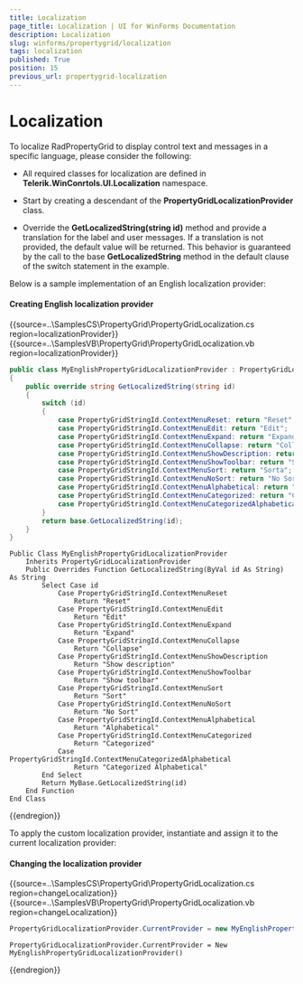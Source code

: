 ```yaml
---
title: Localization
page_title: Localization | UI for WinForms Documentation
description: Localization
slug: winforms/propertygrid/localization
tags: localization
published: True
position: 15
previous_url: propertygrid-localization
---
```


# Localization

To localize RadPropertyGrid to display control text and messages in a specific language, please consider the following:

* All required classes for localization are defined in __Telerik.WinConrtols.UI.Localization__ namespace.

* Start by creating a descendant of the __PropertyGridLocalizationProvider__ class.

* Override the __GetLocalizedString(string id)__ method and provide a translation for the label and user messages. If a translation is not provided, the default value will be returned. This behavior is guaranteed by the call to the base __GetLocalizedString__ method in the default clause of the switch statement in the example.

Below is a sample implementation of an English localization provider:

#### Creating English localization provider

{{source=..\SamplesCS\PropertyGrid\PropertyGridLocalization.cs region=localizationProvider}} 
{{source=..\SamplesVB\PropertyGrid\PropertyGridLocalization.vb region=localizationProvider}} 

````C#
public class MyEnglishPropertyGridLocalizationProvider : PropertyGridLocalizationProvider
{
    public override string GetLocalizedString(string id)
    {
        switch (id)
        {
            case PropertyGridStringId.ContextMenuReset: return "Reset";
            case PropertyGridStringId.ContextMenuEdit: return "Edit";
            case PropertyGridStringId.ContextMenuExpand: return "Expand";
            case PropertyGridStringId.ContextMenuCollapse: return "Collapse";
            case PropertyGridStringId.ContextMenuShowDescription: return "Show description";
            case PropertyGridStringId.ContextMenuShowToolbar: return "Show toolbar";
            case PropertyGridStringId.ContextMenuSort: return "Sorta";
            case PropertyGridStringId.ContextMenuNoSort: return "No Sort";
            case PropertyGridStringId.ContextMenuAlphabetical: return "Alphabetical";
            case PropertyGridStringId.ContextMenuCategorized: return "Categorized";
            case PropertyGridStringId.ContextMenuCategorizedAlphabetical: return "Categorized Alphabetical";
        }
        return base.GetLocalizedString(id);
    }
}

````
````VB.NET
Public Class MyEnglishPropertyGridLocalizationProvider
    Inherits PropertyGridLocalizationProvider
    Public Overrides Function GetLocalizedString(ByVal id As String) As String
        Select Case id
            Case PropertyGridStringId.ContextMenuReset
                Return "Reset"
            Case PropertyGridStringId.ContextMenuEdit
                Return "Edit"
            Case PropertyGridStringId.ContextMenuExpand
                Return "Expand"
            Case PropertyGridStringId.ContextMenuCollapse
                Return "Collapse"
            Case PropertyGridStringId.ContextMenuShowDescription
                Return "Show description"
            Case PropertyGridStringId.ContextMenuShowToolbar
                Return "Show toolbar"
            Case PropertyGridStringId.ContextMenuSort
                Return "Sort"
            Case PropertyGridStringId.ContextMenuNoSort
                Return "No Sort"
            Case PropertyGridStringId.ContextMenuAlphabetical
                Return "Alphabetical"
            Case PropertyGridStringId.ContextMenuCategorized
                Return "Categorized"
            Case PropertyGridStringId.ContextMenuCategorizedAlphabetical
                Return "Categorized Alphabetical"
        End Select
        Return MyBase.GetLocalizedString(id)
    End Function
End Class

````

{{endregion}}

To apply the custom localization provider, instantiate and assign it to the current localization provider:

#### Changing the localization provider

{{source=..\SamplesCS\PropertyGrid\PropertyGridLocalization.cs region=changeLocalization}} 
{{source=..\SamplesVB\PropertyGrid\PropertyGridLocalization.vb region=changeLocalization}} 

````C#
PropertyGridLocalizationProvider.CurrentProvider = new MyEnglishPropertyGridLocalizationProvider();

````
````VB.NET
PropertyGridLocalizationProvider.CurrentProvider = New MyEnglishPropertyGridLocalizationProvider()

````

{{endregion}}